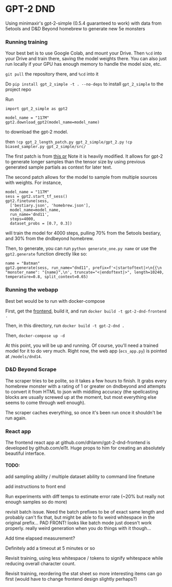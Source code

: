 # GPT-2 DND

Using minimaxir's gpt-2-simple (0.5.4 guaranteed to work) with data from 5etools and D&D Beyond homebrew to generate new 5e monsters

### Running training

Your best bet is to use Google Colab, and mount your Drive. Then `%cd` into your Drive and train there, saving the model weights there. You can also just run locally if your GPU has enough memory to handle the model size, etc.

`git pull` the repository there, and `%cd` into it

Do `pip install gpt_2_simple -t . --no-deps` to install `gpt_2_simple` to the project repo

Run 

```
import gpt_2_simple as gpt2

model_name = "117M"
gpt2.download_gpt2(model_name=model_name)
```

to download the gpt-2 model. 

then
`!cp gpt_2_length_patch.py gpt_2_simple/gpt_2.py`
`!cp biased_sampler.py gpt_2_simple/src/`

The first patch is from [this pr](https://github.com/minimaxir/gpt-2-simple/blob/5053cf593e8738e04a0e3ae0d576868df4d611be/gpt_2_simple/gpt_2.py) Note it is heavily modified. It allows for gpt-2 to generate longer samples than the tensor size by using previous generated sample partials as context for later text.

The second patch allows for the model to sample from multiple sources with weights. For instance, 

```
model_name = "117M"
sess = gpt2.start_tf_sess()
gpt2.finetune(sess,
  ['bestiary.json', 'homebrew.json'],
  model_name=model_name,
  run_name='dnd11',
  steps=4000,
  dataset_probs = [0.7, 0.3])
```

will train the model for 4000 steps, pulling 70% from the 5etools bestiary, and 30% from the dndbeyond homebrew.

Then, to generate, you can run `python generate_one.py name` or use the `gpt2.generate` function directly like so:

```
name = "Batman"
gpt2.generate(sess, run_name="dnd11", prefix=f'<|startoftext|>\n{{\n    "monster_name": "{name}",\n', truncate="<|endoftext|>", length=10240, temperature=0.8, split_context=0.65)
```

### Running the webapp

Best bet would be to run with docker-compose

First, get the [frontend](github.com/dhlanm/gpt-2-dnd-frontend), build it, and run `docker build -t gpt-2-dnd-frontend .`

Then, in this directory, run `docker build -t gpt-2-dnd .`

Then, `docker-compose up -d`

At this point, you will be up and running. Of course, you'll need a trained model for it to do very much. Right now, the web app (`ecs_app.py`) is pointed at `/models/dnd14`. 

### D&D Beyond Scrape

The scraper tries to be polite, so it takes a few hours to finish. It grabs every homebrew monster with a rating of 1 or greater on dndbeyond and attempts to convert it from HTML to json with middling accuracy (the spellcasting blocks are usually screwed up at the moment, but most everything else seems to come through well enough).

The scraper caches everything, so once it's been run once it shouldn't be run again. 

### React app

The frontend react app at github.com/dhlanm/gpt-2-dnd-frontend is developed by github.com/el1t. Huge props to him for creating an absolutely beautiful interface. 


#### TODO: 
add sampling ability / multiple dataset ability to command line finetune

add instructions to front end

Run experiments with diff temps to estimate error rate (~20% but really not enough samples so do more)

revisit batch issue. Need the batch prefixes to be of exact same length and probably can't fix that, but might be able to fix weird whitespace in the original prefix...
PAD FRONT!
looks like batch mode just doesn't work properly. really weird generation when you do things with it though...

Add time elapsed measurement?

Definitely add a timeout at 5 minutes or so

Revisit training, using less whitespace / tokens to signify whitespace while reducing overall character count. 

Revisit training, reordering the stat sheet so more interesting items can go first (would have to change frontend design slightly perhaps?)
